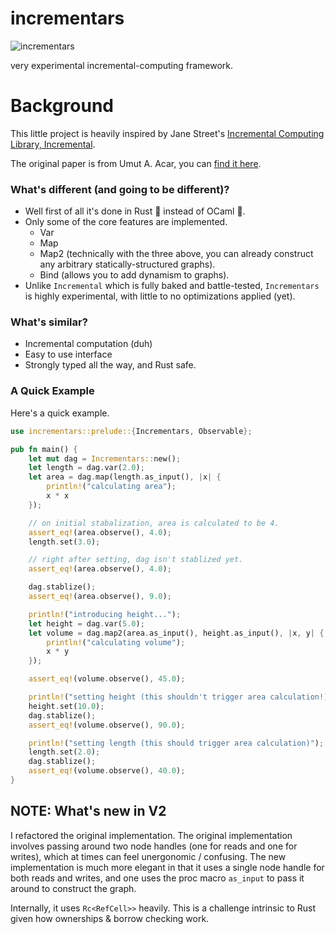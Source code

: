 # incrementars

![incrementars](https://github.com/YilunAllenChen/incrementars/assets/32376517/3151ae7f-b7c4-436f-a0f5-5595af5bfafb)

very experimental incremental-computing framework.

# Background

This little project is heavily inspired by Jane Street's [Incremental Computing Library, Incremental](https://github.com/janestreet/incremental).

The original paper is from Umut A. Acar, you can [find it here](https://drive.google.com/file/d/19UcnvDS1_6opK5qZcceuDjHTLmG_9Ovf/view).

### What's different (and going to be different)?

- Well first of all it's done in Rust 🦀 instead of OCaml 🐫.
- Only some of the core features are implemented.
  - Var
  - Map
  - Map2 (technically with the three above, you can already construct any arbitrary statically-structured graphs).
  - Bind (allows you to add dynamism to graphs).
- Unlike `Incremental` which is fully baked and battle-tested, `Incrementars` is highly experimental, with little to no optimizations applied (yet).

### What's similar?

- Incremental computation (duh)
- Easy to use interface
- Strongly typed all the way, and Rust safe.

### A Quick Example

Here's a quick example.

```rust
use incrementars::prelude::{Incrementars, Observable};

pub fn main() {
    let mut dag = Incrementars::new();
    let length = dag.var(2.0);
    let area = dag.map(length.as_input(), |x| {
        println!("calculating area");
        x * x
    });

    // on initial stabalization, area is calculated to be 4.
    assert_eq!(area.observe(), 4.0);
    length.set(3.0);

    // right after setting, dag isn't stablized yet.
    assert_eq!(area.observe(), 4.0);

    dag.stablize();
    assert_eq!(area.observe(), 9.0);

    println!("introducing height...");
    let height = dag.var(5.0);
    let volume = dag.map2(area.as_input(), height.as_input(), |x, y| {
        println!("calculating volume");
        x * y
    });

    assert_eq!(volume.observe(), 45.0);

    println!("setting height (this shouldn't trigger area calculation!)");
    height.set(10.0);
    dag.stablize();
    assert_eq!(volume.observe(), 90.0);

    println!("setting length (this should trigger area calculation)");
    length.set(2.0);
    dag.stablize();
    assert_eq!(volume.observe(), 40.0);
}
```

## NOTE: What's new in V2

I refactored the original implementation. The original implementation involves passing around two node handles (one
for reads and one for writes), which at times can feel unergonomic / confusing. The new implementation is much more
elegant in that it uses a single node handle for both reads and writes, and one uses the proc macro `as_input` to pass
it around to construct the graph.

Internally, it uses `Rc<RefCell>>` heavily. This is a challenge intrinsic to Rust given how ownerships & borrow checking
work.
